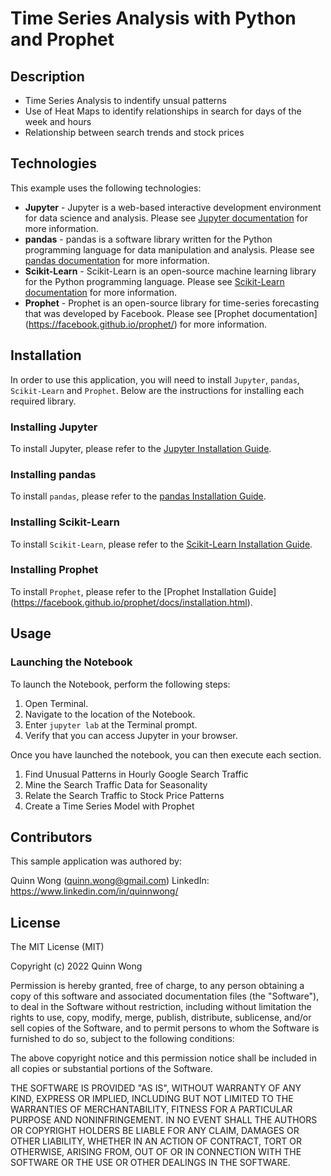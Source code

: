 # Time Series Analysis with Python and Prophet

## Description

- Time Series Analysis to indentify unsual patterns
- Use of Heat Maps to identify relationships in search for days of the week and hours
- Relationship between search trends and stock prices


## Technologies

This example uses the following technologies:

- **Jupyter** - Jupyter is a web-based interactive development environment for data science and analysis. Please see [Jupyter documentation](https://jupyter.org/) for more information.
- **pandas** - pandas is a software library written for the Python programming language for data manipulation and analysis. Please see [pandas documentation](https://pandas.pydata.org/) for more information.
- **Scikit-Learn** - Scikit-Learn is an open-source machine learning library for the Python programming language.  Please see [Scikit-Learn documentation](https://www.tutorialspoint.com/scikit_learn/scikit_learn_introduction.htm) for more information.
- **Prophet** - Prophet is an open-source library for time-series forecasting that was developed by Facebook.   Please see [Prophet documentation] (https://facebook.github.io/prophet/) for more information.

## Installation

In order to use this application, you will need to install `Jupyter`, `pandas`, `Scikit-Learn` and `Prophet`. Below are the instructions for installing each required library.

### Installing Jupyter

To install Jupyter, please refer to the [Jupyter Installation Guide](https://jupyter.org/install).

### Installing pandas

To install `pandas`, please refer to the [pandas Installation Guide](https://pandas.pydata.org/pandas-docs/stable/getting_started/install.html).

### Installing Scikit-Learn

To install `Scikit-Learn`, please refer to the [Scikit-Learn Installation Guide](https://pypi.org/project/scikit-learn/).

### Installing Prophet

To install `Prophet`, please refer to the [Prophet Installation Guide] (https://facebook.github.io/prophet/docs/installation.html).


## Usage

### Launching the Notebook

To launch the Notebook, perform the following steps:

1. Open Terminal.
2. Navigate to the location of the Notebook.
3. Enter `jupyter lab` at the Terminal prompt.
4. Verify that you can access Jupyter in your browser.

Once you have launched the notebook, you can then execute each section.

1. Find Unusual Patterns in Hourly Google Search Traffic
2. Mine the Search Traffic Data for Seasonality
3. Relate the Search Traffic to Stock Price Patterns
4. Create a Time Series Model with Prophet




## Contributors

This sample application was authored by:

Quinn Wong (quinn.wong@gmail.com)
LinkedIn: https://www.linkedin.com/in/quinnwong/

## License

The MIT License (MIT)

Copyright (c) 2022 Quinn Wong

Permission is hereby granted, free of charge, to any person obtaining a copy of this software and associated documentation files (the "Software"), to deal in the Software without restriction, including without limitation the rights to use, copy, modify, merge, publish, distribute, sublicense, and/or sell copies of the Software, and to permit persons to whom the Software is furnished to do so, subject to the following conditions:

The above copyright notice and this permission notice shall be included in all copies or substantial portions of the Software.

THE SOFTWARE IS PROVIDED "AS IS", WITHOUT WARRANTY OF ANY KIND, EXPRESS OR IMPLIED, INCLUDING BUT NOT LIMITED TO THE WARRANTIES OF MERCHANTABILITY, FITNESS FOR A PARTICULAR PURPOSE AND NONINFRINGEMENT. IN NO EVENT SHALL THE AUTHORS OR COPYRIGHT HOLDERS BE LIABLE FOR ANY CLAIM, DAMAGES OR OTHER LIABILITY, WHETHER IN AN ACTION OF CONTRACT, TORT OR OTHERWISE, ARISING FROM, OUT OF OR IN CONNECTION WITH THE SOFTWARE OR THE USE OR OTHER DEALINGS IN THE SOFTWARE.

